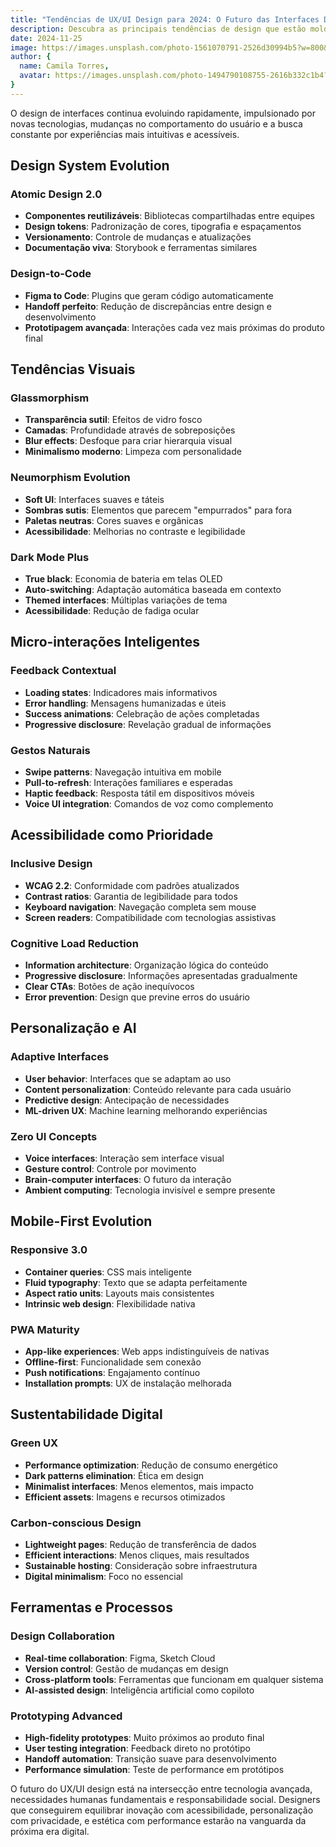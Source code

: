 ```yaml
---
title: "Tendências de UX/UI Design para 2024: O Futuro das Interfaces Digitais"
description: Descubra as principais tendências de design que estão moldando as experiências digitais e como aplicá-las em seus projetos.
date: 2024-11-25
image: https://images.unsplash.com/photo-1561070791-2526d30994b5?w=800&h=400&fit=crop
author: {
  name: Camila Torres,
  avatar: https://images.unsplash.com/photo-1494790108755-2616b332c1b4?w=150&h=150&fit=crop&crop=face
}
---
```


O design de interfaces continua evoluindo rapidamente, impulsionado por novas tecnologias, mudanças no comportamento do usuário e a busca constante por experiências mais intuitivas e acessíveis.

## Design System Evolution

### Atomic Design 2.0
- **Componentes reutilizáveis**: Bibliotecas compartilhadas entre equipes
- **Design tokens**: Padronização de cores, tipografia e espaçamentos
- **Versionamento**: Controle de mudanças e atualizações
- **Documentação viva**: Storybook e ferramentas similares

### Design-to-Code
- **Figma to Code**: Plugins que geram código automaticamente
- **Handoff perfeito**: Redução de discrepâncias entre design e desenvolvimento
- **Prototipagem avançada**: Interações cada vez mais próximas do produto final

## Tendências Visuais

### Glassmorphism
- **Transparência sutil**: Efeitos de vidro fosco
- **Camadas**: Profundidade através de sobreposições
- **Blur effects**: Desfoque para criar hierarquia visual
- **Minimalismo moderno**: Limpeza com personalidade

### Neumorphism Evolution
- **Soft UI**: Interfaces suaves e táteis
- **Sombras sutis**: Elementos que parecem "empurrados" para fora
- **Paletas neutras**: Cores suaves e orgânicas
- **Acessibilidade**: Melhorias no contraste e legibilidade

### Dark Mode Plus
- **True black**: Economia de bateria em telas OLED
- **Auto-switching**: Adaptação automática baseada em contexto
- **Themed interfaces**: Múltiplas variações de tema
- **Acessibilidade**: Redução de fadiga ocular

## Micro-interações Inteligentes

### Feedback Contextual
- **Loading states**: Indicadores mais informativos
- **Error handling**: Mensagens humanizadas e úteis
- **Success animations**: Celebração de ações completadas
- **Progressive disclosure**: Revelação gradual de informações

### Gestos Naturais
- **Swipe patterns**: Navegação intuitiva em mobile
- **Pull-to-refresh**: Interações familiares e esperadas
- **Haptic feedback**: Resposta tátil em dispositivos móveis
- **Voice UI integration**: Comandos de voz como complemento

## Acessibilidade como Prioridade

### Inclusive Design
- **WCAG 2.2**: Conformidade com padrões atualizados
- **Contrast ratios**: Garantia de legibilidade para todos
- **Keyboard navigation**: Navegação completa sem mouse
- **Screen readers**: Compatibilidade com tecnologias assistivas

### Cognitive Load Reduction
- **Information architecture**: Organização lógica do conteúdo
- **Progressive disclosure**: Informações apresentadas gradualmente
- **Clear CTAs**: Botões de ação inequívocos
- **Error prevention**: Design que previne erros do usuário

## Personalização e AI

### Adaptive Interfaces
- **User behavior**: Interfaces que se adaptam ao uso
- **Content personalization**: Conteúdo relevante para cada usuário
- **Predictive design**: Antecipação de necessidades
- **ML-driven UX**: Machine learning melhorando experiências

### Zero UI Concepts
- **Voice interfaces**: Interação sem interface visual
- **Gesture control**: Controle por movimento
- **Brain-computer interfaces**: O futuro da interação
- **Ambient computing**: Tecnologia invisível e sempre presente

## Mobile-First Evolution

### Responsive 3.0
- **Container queries**: CSS mais inteligente
- **Fluid typography**: Texto que se adapta perfeitamente
- **Aspect ratio units**: Layouts mais consistentes
- **Intrinsic web design**: Flexibilidade nativa

### PWA Maturity
- **App-like experiences**: Web apps indistinguíveis de nativas
- **Offline-first**: Funcionalidade sem conexão
- **Push notifications**: Engajamento contínuo
- **Installation prompts**: UX de instalação melhorada

## Sustentabilidade Digital

### Green UX
- **Performance optimization**: Redução de consumo energético
- **Dark patterns elimination**: Ética em design
- **Minimalist interfaces**: Menos elementos, mais impacto
- **Efficient assets**: Imagens e recursos otimizados

### Carbon-conscious Design
- **Lightweight pages**: Redução de transferência de dados
- **Efficient interactions**: Menos cliques, mais resultados
- **Sustainable hosting**: Consideração sobre infraestrutura
- **Digital minimalism**: Foco no essencial

## Ferramentas e Processos

### Design Collaboration
- **Real-time collaboration**: Figma, Sketch Cloud
- **Version control**: Gestão de mudanças em design
- **Cross-platform tools**: Ferramentas que funcionam em qualquer sistema
- **AI-assisted design**: Inteligência artificial como copiloto

### Prototyping Advanced
- **High-fidelity prototypes**: Muito próximos ao produto final
- **User testing integration**: Feedback direto no protótipo
- **Handoff automation**: Transição suave para desenvolvimento
- **Performance simulation**: Teste de performance em protótipos

O futuro do UX/UI design está na intersecção entre tecnologia avançada, necessidades humanas fundamentais e responsabilidade social. Designers que conseguirem equilibrar inovação com acessibilidade, personalização com privacidade, e estética com performance estarão na vanguarda da próxima era digital.
